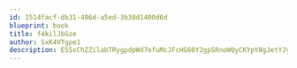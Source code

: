 ```yaml
---
id: 1514facf-db31-496d-a5ed-3b38d1400d6d
blueprint: book
title: f4kilJbGze
author: SxK4VTgpe1
description: ES5xChZZilabTRygpdpWd7efuMcJFcHG60Y2gpSRnoWQyCKYpY8gJetYJy6sbQh4lJlnXduN4vay9UW6mLKeP4eJ6YEycQpoiBMg
---
```

